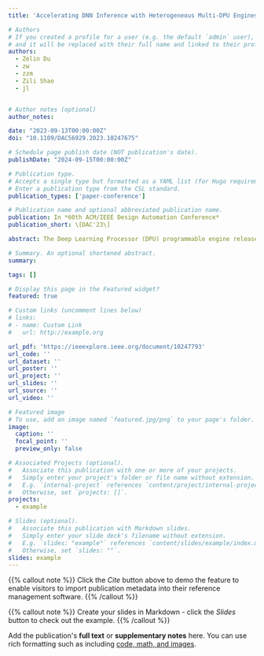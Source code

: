 ```yaml
---
title: 'Accelerating DNN Inference with Heterogeneous Multi-DPU Engines'

# Authors
# If you created a profile for a user (e.g. the default `admin` user), write the username (folder name) here
# and it will be replaced with their full name and linked to their profile.
authors:
  - Zelin Du
  - zw
  - zzm
  - Zili Shao
  - jl


# Author notes (optional)
author_notes:

date: "2023-09-13T00:00:00Z"
doi: "10.1109/DAC56929.2023.10247675"

# Schedule page publish date (NOT publication's date).
publishDate: "2024-09-15T00:00:00Z"

# Publication type.
# Accepts a single type but formatted as a YAML list (for Hugo requirements).
# Enter a publication type from the CSL standard.
publication_types: ['paper-conference']

# Publication name and optional abbreviated publication name.
publication: In *60th ACM/IEEE Design Automation Conference*
publication_short: \[DAC'23\]

abstract: The Deep Learning Processor (DPU) programmable engine released by the official Xilinx Vitis AI toolchain has become one of the commercial off-the-shelf (COTS) solutions for Convolutional Neural Networks (CNNs) inference on Xilinx FPGAs. While modern FPGA devices generally have enough hardware resources to accommodate multi-DPUs simultaneously, the Xilinx toolchain currently only supports the deployment of multiple homogeneous DPUs engines that running independent inference tasks (task-level parallelism). In this work, we demonstrate that deployment of multiple heterogeneous DPU engines makes better resource efficiency for a given FPGA device. Moreover, we show that pipelined execution of a CNN inference task over heterogeneous multi-DPU engines may further improve overall inference throughput with carefully designed CNN layers-to-DPU mapping and scheduling. Finally, for a given CNN model and an FPGA device, we propose a comprehensive framework that automatically determines the optimal heterogeneous DPU deployment, and adaptively chooses the execution scheme between task-level and pipelined parallelism. Compared with the state-of-the-art solution with homogeneous multi-DPU engines and network-level parallelism, the proposed framework shows an average improvement of 13% (up-to 19%) and 6.6% (up-to 10%) on the Xilinx Zynq UltraScale+ MPSoC ZCU104 and ZCU102 platforms, respectively.

# Summary. An optional shortened abstract.
summary: 

tags: []

# Display this page in the Featured widget?
featured: true

# Custom links (uncomment lines below)
# links:
# - name: Custom Link
#   url: http://example.org

url_pdf: 'https://ieeexplore.ieee.org/document/10247793'
url_code: ''
url_dataset: ''
url_poster: ''
url_project: ''
url_slides: ''
url_source: ''
url_video: ''

# Featured image
# To use, add an image named `featured.jpg/png` to your page's folder.
image:
  caption: ''
  focal_point: ''
  preview_only: false

# Associated Projects (optional).
#   Associate this publication with one or more of your projects.
#   Simply enter your project's folder or file name without extension.
#   E.g. `internal-project` references `content/project/internal-project/index.md`.
#   Otherwise, set `projects: []`.
projects:
  - example

# Slides (optional).
#   Associate this publication with Markdown slides.
#   Simply enter your slide deck's filename without extension.
#   E.g. `slides: "example"` references `content/slides/example/index.md`.
#   Otherwise, set `slides: ""`.
slides: example
---
```


{{% callout note %}}
Click the _Cite_ button above to demo the feature to enable visitors to import publication metadata into their reference management software.
{{% /callout %}}

{{% callout note %}}
Create your slides in Markdown - click the _Slides_ button to check out the example.
{{% /callout %}}

Add the publication's **full text** or **supplementary notes** here. You can use rich formatting such as including [code, math, and images](https://docs.hugoblox.com/content/writing-markdown-latex/).
